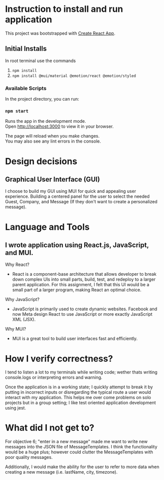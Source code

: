 # Instruction to install and run application

This project was bootstrapped with [Create React App](https://github.com/facebook/create-react-app).

## Initial Installs

In root terminal use the commands
1. `npm install`
2. `npm install @mui/material @emotion/react @emotion/styled`

### Available Scripts

In the project directory, you can run:

### `npm start`

Runs the app in the development mode.\
Open [http://localhost:3000](http://localhost:3000) to view it in your browser.

The page will reload when you make changes.\
You may also see any lint errors in the console.

# Design decisions
## Graphical User Interface (GUI)
I choose to build my GUI using MUI for quick and appealing user experience. Building a centered panel for the user to select the needed Guest, Company, and Message (If they don't want to create a personalized message).

# Language and Tools
## I wrote application using React.js, JavaScript, and MUI. 
Why React?
- React is a component-base architecture that allows developer to break down complex UIs into small parts, build, test, and redeploy to a larger parent application. For this assignment, I felt that this UI would be a small part of a larger program, making React an optimal choice. 

Why JavaScript?
- JavaScript is primarily used to create dynamic websites. Facebook and now Meta design React to use JavaScript or more exactly JavaScript XML (JSX).

Why MUI?
- MUI is a great tool to build user interfaces fast and efficiently.

# How I verify correctness?
I tend to listen a lot to my terminals while writing code; wether thats writing console.logs or interpreting errors and warning. 

Once the application is in a working state; I quickly attempt to break it by putting in incorrect inputs or disregarding the typical route a user would interact with my application. This helps me over come problems on solo projects but in a group setting; I like test oriented application development using jest.

# What did I not get to?
For objective 6; "enter in a new message" made me want to write new messages into the JSON file of MessageTemplates. I think the functionality would be a huge plus; however could clutter the MessageTemplates with poor quality messages. 

Additionally, I would make the ability for the user to refer to more data when creating a new message (i.e. lastName, city, timezone).



